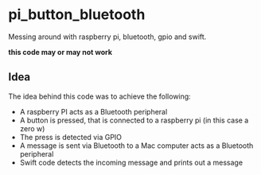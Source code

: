 # pi_button_bluetooth
Messing around with raspberry pi, bluetooth, gpio and swift.

**this code may or may not work**

## Idea
The idea behind this code was to achieve the following:
* A raspberry PI acts as a Bluetooth peripheral
* A button is pressed, that is connected to a raspberry pi (in this case a zero w)
* The press is detected via GPIO
* A message is sent via Bluetooth to a Mac computer acts as a Bluetooth peripheral
* Swift code detects the incoming message and prints out a message




